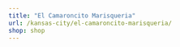 ```yaml
---
title: "El Camaroncito Marisqueria"
url: /kansas-city/el-camaroncito-marisqueria/
shop: shop
---
```


